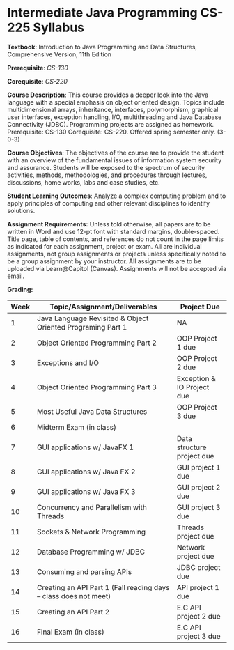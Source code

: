 # Intermediate Java Programming CS-225 Syllabus

**Textbook**:  Introduction to Java Programming and Data Structures, Comprehensive Version, 11th Edition 

**Prerequisite**: _CS-130_

**Corequisite**: _CS-220_

**Course Description**: This course provides a deeper look into the Java language with a special emphasis on object oriented design. Topics include multidimensional arrays, inheritance, interfaces, polymorphism, graphical user interfaces, exception handling, I/O, multithreading and Java Database Connectivity (JDBC). Programming projects are assigned as homework. Prerequisite: CS-130 Corequisite: CS-220. Offered spring semester only. (3-0-3)

**Course Objectives**: The objectives of the course are to provide the student with an overview of the fundamental issues of information system security and assurance. Students will be exposed to the spectrum of security activities, methods, methodologies, and procedures through lectures, discussions, home works, labs and case studies, etc.

**Student Learning Outcomes**: Analyze a complex computing problem and to apply principles of computing and other relevant disciplines to identify solutions.

**Assignment Requirements:** Unless told otherwise, all papers are to be written in Word and use 12-pt font with standard margins, double-spaced. Title page, table of contents, and references do not count in the page limits as indicated for each assignment, project or exam. All are individual assignments, not group assignments or projects unless specifically noted to be a group assignment by your instructor. All assignments are to be uploaded via Learn@Capitol (Canvas). Assignments will not be accepted via email. 

**Grading:**

| Week | Topic/Assignment/Deliverables | Project Due |
|---|---|---|
| 1 | Java Language Revisited & Object Oriented Programing Part 1 |  NA
| 2 | Object Oriented Programming Part 2 | OOP Project 1 due 
| 3 | Exceptions and I/O | OOP Project 2 due 
| 4 | Object Oriented Programming Part 3 |  Exception & IO Project due 
| 5 | Most Useful Java Data Structures | OOP Project 3 due | 
| 6 | Midterm Exam (in class) |  |
| 7 | GUI applications w/ JavaFX 1 |  Data structure project due |
| 8 | GUI applications w/ Java FX 2 | GUI project 1 due |
| 9 | GUI applications w/ Java FX 3 | GUI project 2 due |
| 10 | Concurrency and Parallelism with Threads | GUI project 3 due |
| 11 | Sockets & Network Programming |  Threads project due |
| 12 |  Database Programming w/ JDBC | Network project due |
| 13 | Consuming and parsing APIs | JDBC project due |
| 14 | Creating an API Part 1 (Fall reading days – class does not meet) |  API project 1 due |
| 15 |  Creating an API Part 2 |  E.C API project 2 due |
| 16 | Final Exam (in class) | E.C API project 3 due |

